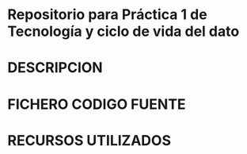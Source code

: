 
# Repositorio para Práctica 1 de Tecnología y ciclo de vida del dato

# DESCRIPCION


# FICHERO CODIGO FUENTE


# RECURSOS UTILIZADOS
